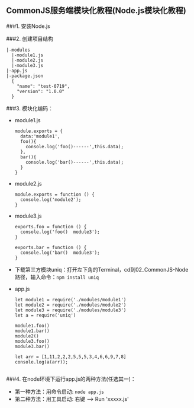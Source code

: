 ## CommonJS服务端模块化教程(Node.js模块化教程)
###1. 安装Node.js

###2. 创建项目结构
  ```
  |-modules
    |-module1.js
    |-module2.js
    |-module3.js
  |-app.js
  |-package.json
    {
      "name": "test-0719",
      "version": "1.0.0"
    }
  ```
###3. 模块化编码：
  * module1.js
    ```
    module.exports = {
      data:'module1',
      foo(){
        console.log('foo()------',this.data);
      },
      bar(){
        console.log('bar()------',this.data);
      }
    }
    ```
  * module2.js
    ```
    module.exports = function () {
      console.log('module2');
    }
    ```
  * module3.js
    ```
    exports.foo = function () {
      console.log('foo()  module3');
    }
    
    exports.bar = function () {
      console.log('bar()  module3');
    }
    ```
  * 下载第三方模块uniq：打开左下角的Terminal，cd到02_CommonJS-Node路径，输入命令：```npm install uniq```

  * app.js 
    ```
    let module1 = require('./modules/module1')
    let module2 = require('./modules/module2')
    let module3 = require('./modules/module3')
    let a = require('uniq')
    
    module1.foo()
    module1.bar()
    module2()
    module3.foo()
    module3.bar()
    
    let arr = [1,11,2,2,2,5,5,5,3,4,6,6,9,7,8]
    console.log(a(arr));
   
    ```
###4. 在node环境下运行app.js的两种方法(任选其一)：
  * 第一种方法：用命令启动: ```node app.js```
  * 第二种方法：用工具启动: 右键 --> Run 'xxxxx.js'
